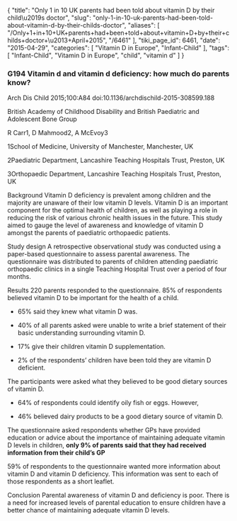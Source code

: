 {
    "title": "Only 1 in 10 UK parents had been told about vitamin D by their child\u2019s doctor",
    "slug": "only-1-in-10-uk-parents-had-been-told-about-vitamin-d-by-their-childs-doctor",
    "aliases": [
        "/Only+1+in+10+UK+parents+had+been+told+about+vitamin+D+by+their+childs+doctor+\u2013+April+2015",
        "/6461"
    ],
    "tiki_page_id": 6461,
    "date": "2015-04-29",
    "categories": [
        "Vitamin D in Europe",
        "Infant-Child"
    ],
    "tags": [
        "Infant-Child",
        "Vitamin D in Europe",
        "child",
        "vitamin d"
    ]
}


### G194 Vitamin d and vitamin d deficiency: how much do parents know?

Arch Dis Child 2015;100:A84 doi:10.1136/archdischild-2015-308599.188

British Academy of Childhood Disability and British Paediatric and Adolescent Bone Group

R Carr1, D Mahmood2, A McEvoy3

1School of Medicine, University of Manchester, Manchester, UK

2Paediatric Department, Lancashire Teaching Hospitals Trust, Preston, UK

3Orthopaedic Department, Lancashire Teaching Hospitals Trust, Preston, UK

Background Vitamin D deficiency is prevalent among children and the majority are unaware of their low vitamin D levels. Vitamin D is an important component for the optimal health of children, as well as playing a role in reducing the risk of various chronic health issues in the future. This study aimed to gauge the level of awareness and knowledge of vitamin D amongst the parents of paediatric orthopaedic patients.

Study design A retrospective observational study was conducted using a paper-based questionnaire to assess parental awareness. The questionnaire was distributed to parents of children attending paediatric orthopaedic clinics in a single Teaching Hospital Trust over a period of four months.

Results 220 parents responded to the questionnaire. 85% of respondents believed vitamin D to be important for the health of a child. 

* 65% said they knew what vitamin D was. 

* 40% of all parents asked were unable to write a brief statement of their basic understanding surrounding vitamin D. 

* 17% give their children vitamin D supplementation. 

* 2% of the respondents’ children have been told they are vitamin D deficient.

The participants were asked what they believed to be good dietary sources of vitamin D. 

* 64% of respondents could identify oily fish or eggs. However, 

* 46% believed dairy products to be a good dietary source of vitamin D.

The questionnaire asked respondents whether GPs have provided education or advice about the importance of maintaining adequate vitamin D levels in children,  **only 9% of parents said that they had received information from their child’s GP** 

59% of respondents to the questionnaire wanted more information about vitamin D and vitamin D deficiency. This information was sent to each of those respondents as a short leaflet.

Conclusion Parental awareness of vitamin D and deficiency is poor. There is a need for increased levels of parental education to ensure children have a better chance of maintaining adequate vitamin D levels.